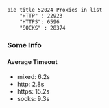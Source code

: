 
```mermaid
pie title 52024 Proxies in list
    "HTTP" : 22923
    "HTTPS": 6596
    "SOCKS" : 28374
```

### Some Info
#### Average Timeout

- mixed: 6.2s
- http: 2.8s
- https: 15.2s
- socks: 9.3s